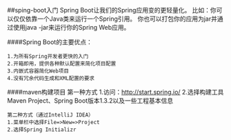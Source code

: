 ##sping-boot入门
    Spring Boot让我们的Spring应用变的更轻量化。
    比如：你可以仅仅依靠一个Java类来运行一个Spring引用。
    你也可以打包你的应用为jar并通过使用java -jar来运行你的Spring Web应用。
  
####Spring Boot的主要优点：
  
    1.为所有Spring开发者更快的入门
    2.开箱即用，提供各种默认配置来简化项目配置
    3.内嵌式容器简化Web项目
    4.没有冗余代码生成和XML配置的要求
    
####maven构建项目
    第一种方式
    1.访问：http://start.spring.io/
    2.选择构建工具Maven Project、Spring Boot版本1.3.2以及一些工程基本信息
    
    第二种方式（通过IntelliJ IDEA）
    1.菜单栏中选择File=>New=>Project
    2.选择Spring Initializr
    
    
    